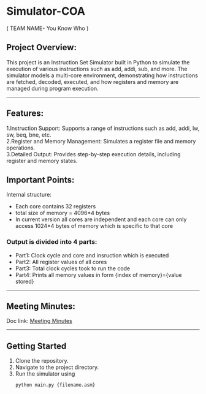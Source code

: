 # Simulator-COA <br>
( TEAM NAME- You Know Who )




## Project Overview:<br>

This project is an Instruction Set Simulator built in Python to simulate the execution of various instructions such as add, addi, sub, and more. The simulator models a multi-core environment, demonstrating how instructions are fetched, decoded, executed, and how registers and memory are managed during program execution.

---

## Features:<br>

1.Instruction Support: Supports a range of instructions such as add, addi, lw, sw, beq, bne, etc.<br>
2.Register and Memory Management: Simulates a register file and memory operations.<br>
3.Detailed Output: Provides step-by-step execution details, including register and memory states.<br>


## Important Points:<br>


Internal structure:<br>
- Each core contains 32 registers
- total size of memory = 4096*4 bytes 
- In current version all cores are independent and each core can only access 1024*4 bytes of memory which is specific to that core
### Output is divided into 4 parts:
- Part1: Clock cycle and core and insruction which is executed<br>
- Part2: All register values of all cores<br>
- Part3: Total clock cycles took to run the code<br>
- Part4: Prints all memory values in form {index of memory}={value stored}<br>

---

## Meeting Minutes:<br>

Doc link: [Meeting Minutes](https://github.com/nithishgouds/Simulator-COA/blob/main/Meeting%20Minutes.md)


---

## Getting Started
1. Clone the repository.
2. Navigate to the project directory.
3. Run the simulator using
   ```bash
   python main.py {filename.asm}
